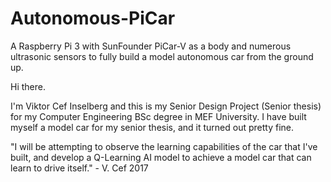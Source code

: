 # Autonomous-PiCar
A Raspberry Pi 3 with SunFounder PiCar-V as a body and numerous ultrasonic sensors to fully build a model autonomous car from the ground up.

Hi there.

I'm Viktor Cef Inselberg and this is my Senior Design Project (Senior thesis) for my Computer Engineering BSc degree in MEF University. I have built myself a model car for my senior thesis, and it turned out pretty fine.





"I will be attempting to observe the learning capabilities of the car that I've built, and develop a Q-Learning AI model to achieve a model car that can learn to drive itself." - V. Cef 2017
